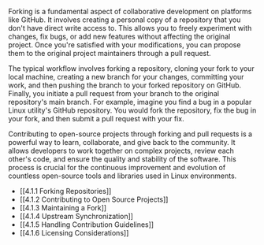 Forking is a fundamental aspect of collaborative development on platforms like GitHub. It involves creating a personal copy of a repository that you don't have direct write access to. This allows you to freely experiment with changes, fix bugs, or add new features without affecting the original project. Once you're satisfied with your modifications, you can propose them to the original project maintainers through a pull request.

The typical workflow involves forking a repository, cloning your fork to your local machine, creating a new branch for your changes, committing your work, and then pushing the branch to your forked repository on GitHub. Finally, you initiate a pull request from your branch to the original repository's main branch. For example, imagine you find a bug in a popular Linux utility's GitHub repository. You would fork the repository, fix the bug in your fork, and then submit a pull request with your fix.

Contributing to open-source projects through forking and pull requests is a powerful way to learn, collaborate, and give back to the community. It allows developers to work together on complex projects, review each other's code, and ensure the quality and stability of the software. This process is crucial for the continuous improvement and evolution of countless open-source tools and libraries used in Linux environments.

- [[4.1.1 Forking Repositories]]
- [[4.1.2 Contributing to Open Source Projects]]
- [[4.1.3 Maintaining a Fork]]
- [[4.1.4 Upstream Synchronization]]
- [[4.1.5 Handling Contribution Guidelines]]
- [[4.1.6 Licensing Considerations]]
